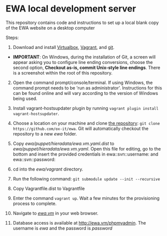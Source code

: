 # EWA local development server

This repository contains code and instructions to set up a local blank copy of the EWA website on a desktop computer

Steps: 

1. Download and install [Virtualbox](https://www.virtualbox.org/wiki/Downloads), [Vagrant](http://www.vagrantup.com/downloads.html), and [git](https://git-scm.com/downloads).

 * **IMPORTANT**: On Windows, during the installation of Git, a screen will appear asking you to configure line ending conversions, choose the second option, **Checkout as-is, commit Unix-style line endings**. There is a screenshot within the root of this repository. 

2. Open the command prompt/console/terminal. If using Windows, the command prompt needs to be 'run as administrator'. Instructions for this can be found online and will vary according to the version of Windows being used.

3. Install vagrant-hostsupdater plugin by running `vagrant plugin install vagrant-hostsupdater`.

4. Choose a location on your machine and clone [the repository](https://github.com/ox-it/ewa): `git clone https://github.com/ox-it/ewa`. Git will automatically checkout the repository to a new *ewa* folder.

5. Copy *ewa/puppet/hieradata/ewa.vm.yaml.dist* to *ewa/puppet/hieradata/ewa.vm.yaml*. Open this file for editing, go to the bottom and insert the provided credentials in ewa::svn::username: and ewa::svn::password:

6. cd into the *ewa/vagrant* directory.

7. Run the following command: `git submodule update --init --recursive`

8. Copy Vagrantfile.dist to Vagrantfile

9. Enter the command `vagrant up`. Wait a few minutes for the provisioning process to complete.

10. Navigate to *[ewa.vm](http://ewa.vm/)* in your web browser.

11. Database access is available at http://ewa.vm/phpmyadmin. The username is *ewa* and the password is *password*

